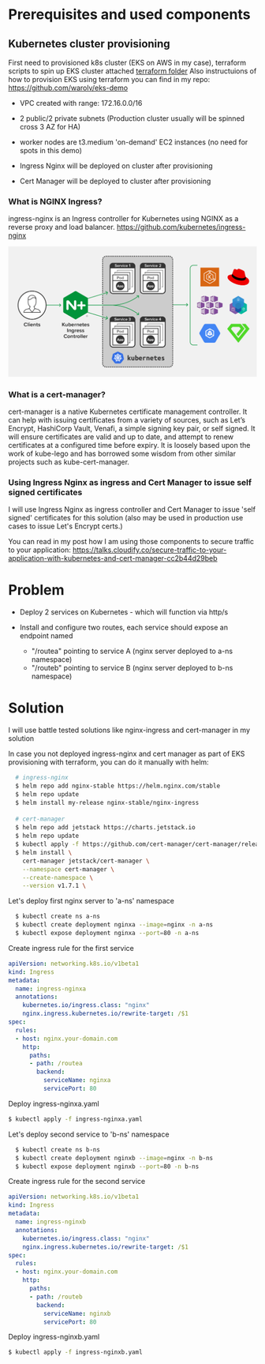 
# Prerequisites and used components

## Kubernetes cluster provisioning

First need to provisioned k8s cluster (EKS on AWS in my case), terraform scripts to spin up EKS cluster attached [terraform folder](terraform)
Also instructuions of how to provision EKS using terraform you can find in my repo: https://github.com/warolv/eks-demo

  * VPC created with range: 172.16.0.0/16 

  * 2 public/2 private subnets (Production cluster usually will be spinned cross 3 AZ for HA)

  * worker nodes are t3.medium 'on-demand' EC2 instances (no need for spots in this demo)

  * Ingress Nginx will be deployed on cluster after provisioning

  * Cert Manager will be deployed to cluster after provisioning 

### What is NGINX Ingress?

ingress-nginx is an Ingress controller for Kubernetes using NGINX as a reverse proxy and load balancer.
https://github.com/kubernetes/ingress-nginx

![ingress](images/ingress.png)

### What is a cert-manager?

cert-manager is a native Kubernetes certificate management controller. It can help with issuing certificates from a variety of sources, such as Let’s Encrypt, HashiCorp Vault, Venafi, a simple signing key pair, or self signed.
It will ensure certificates are valid and up to date, and attempt to renew certificates at a configured time before expiry.
It is loosely based upon the work of kube-lego and has borrowed some wisdom from other similar projects such as kube-cert-manager.

### Using Ingress Nginx as ingress and Cert Manager to issue self signed certificates

I will use Ingress Nginx as ingress controller and Cert Manager to issue 'self signed' certificates for this solution (also may be used in production use cases to issue Let's Encrypt certs.)

You can read in my post how I am using those components to secure traffic to your application: https://talks.cloudify.co/secure-traffic-to-your-application-with-kubernetes-and-cert-manager-cc2b44d29beb


# Problem

* Deploy 2 services on Kubernetes - which will function via http/s

* Install and configure two routes, each service should expose an endpoint
named
  * "/routea" pointing to service A (nginx server deployed to a-ns namespace)
  * "/routeb" pointing to service B (nginx server deployed to b-ns namespace)


# Solution
  I will use battle tested solutions like nginx-ingress and cert-manager in my solution
  
  In case you not deployed ingress-nginx and cert manager as part of EKS provisioning with terraform, you can do it manually with helm:
  
```bash
  # ingress-nginx
  $ helm repo add nginx-stable https://helm.nginx.com/stable
  $ helm repo update
  $ helm install my-release nginx-stable/nginx-ingress

  # cert-manager
  $ helm repo add jetstack https://charts.jetstack.io
  $ helm repo update
  $ kubectl apply -f https://github.com/cert-manager/cert-manager/releases/download/v1.7.1/cert-manager.crds.yaml
  $ helm install \
    cert-manager jetstack/cert-manager \
    --namespace cert-manager \
    --create-namespace \
    --version v1.7.1 \
```

Let's deploy first nginx server to 'a-ns' namespace
```bash
  $ kubectl create ns a-ns
  $ kubectl create deployment nginxa --image=nginx -n a-ns
  $ kubectl expose deployment nginxa --port=80 -n a-ns
```

Create ingress rule for the first service
```yaml
apiVersion: networking.k8s.io/v1beta1
kind: Ingress
metadata:
  name: ingress-nginxa
  annotations:
    kubernetes.io/ingress.class: "nginx"
    nginx.ingress.kubernetes.io/rewrite-target: /$1
spec:
  rules:
  - host: nginx.your-domain.com
    http:
      paths:
      - path: /routea
        backend:
          serviceName: nginxa
          servicePort: 80
```

Deploy ingress-nginxa.yaml
```bash
$ kubectl apply -f ingress-nginxa.yaml
```

Let's deploy second service to 'b-ns' namespace
```bash
  $ kubectl create ns b-ns
  $ kubectl create deployment nginxb --image=nginx -n b-ns
  $ kubectl expose deployment nginxb --port=80 -n b-ns
```

Create ingress rule for the second service
```yaml
apiVersion: networking.k8s.io/v1beta1
kind: Ingress
metadata:
  name: ingress-nginxb
  annotations:
    kubernetes.io/ingress.class: "nginx"
    nginx.ingress.kubernetes.io/rewrite-target: /$1
spec:
  rules:
  - host: nginx.your-domain.com
    http:
      paths:
      - path: /routeb
        backend:
          serviceName: nginxb
          servicePort: 80
```

Deploy ingress-nginxb.yaml
```bash
$ kubectl apply -f ingress-nginxb.yaml
```

